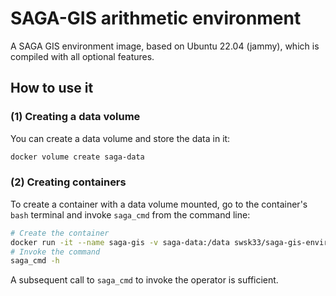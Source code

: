 # SAGA-GIS arithmetic environment

A SAGA GIS environment image, based on Ubuntu 22.04 (jammy), which is compiled with all optional features.

## How to use it

### (1) Creating a data volume

You can create a data volume and store the data in it:

```bash
docker volume create saga-data
```

### (2) Creating containers

To create a container with a data volume mounted, go to the container's ``bash`` terminal and invoke ``saga_cmd`` from the command line:

```bash
# Create the container
docker run -it --name saga-gis -v saga-data:/data swsk33/saga-gis-environment bash
# Invoke the command
saga_cmd -h
```

A subsequent call to `saga_cmd` to invoke the operator is sufficient.
